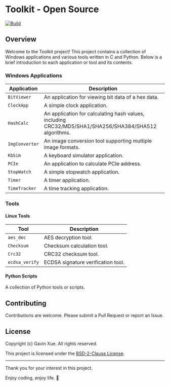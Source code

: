 # Toolkit - Open Source
[![Build](https://github.com/vinxue/Toolkit/actions/workflows/build.yml/badge.svg)](https://github.com/vinxue/Toolkit/actions/workflows/build.yml)


## Overview

Welcome to the Toolkit project! This project contains a collection of Windows applications and various tools written in C and Python. Below is a brief introduction to each application or tool and its contents.

### Windows Applications

| Application     | Description                                                           |
|-----------------|-----------------------------------------------------------------------|
| `BitViewer`     | An application for viewing bit data of a hex data.                    |
| `ClockApp`      | A simple clock application.                                           |
| `HashCalc`      | An application for calculating hash values, including CRC32/MD5/SHA1/SHA256/SHA384/SHA512 algorithms. |
| `ImgConverter`  | An image conversion tool supporting multiple image formats.           |
| `KbSim`         | A keyboard simulator application.                                     |
| `PCIe`          | An application to calculate PCIe address.                             |
| `StopWatch`     | A simple stopwatch application.                                       |
| `Timer`         | A timer application.                                                  |
| `TimeTracker`   | A time tracking application.                                          |

### Tools

#### Linux Tools

| Tool            | Description                                                           |
|-----------------|-----------------------------------------------------------------------|
| `aes_dec`       | AES decryption tool.                                                  |
| `Checksum`      | Checksum calculation tool.                                            |
| `Crc32`         | CRC32 checksum tool.                                                  |
| `ecdsa_verify`  | ECDSA signature verification tool.                                    |

#### Python Scripts

A collection of Python tools or scripts.

## Contributing

Contributions are welcome. Please submit a Pull Request or report an Issue.

## License

Copyright (c) Gavin Xue. All rights reserved.

This project is licensed under the [BSD-2-Clause License](LICENSE).

---

Thank you for your interest in this project.

Enjoy coding, enjoy life. 🌹
